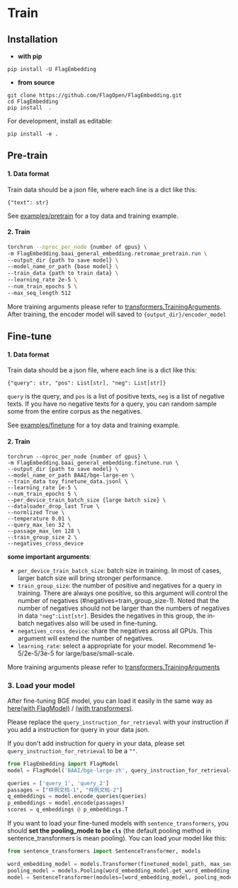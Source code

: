 # Train

## Installation

* **with pip**
```
pip install -U FlagEmbedding
```

* **from source**
```
git clone https://github.com/FlagOpen/FlagEmbedding.git
cd FlagEmbedding
pip install  .
```
For development, install as editable:
```
pip install -e .
```
 

## Pre-train


#### 1. Data format
Train data should be a json file, where each line is a dict like this:
```
{"text": str}
```
See [examples/pretrain](../../examples/pretrain) for a toy data and training example.

#### 2. Train

```bash
torchrun --nproc_per_node {number of gpus} \
-m FlagEmbedding.baai_general_embedding.retromae_pretrain.run \
--output_dir {path to save model} \
--model_name_or_path {base model} \
--train_data {path to train data} \
--learning_rate 2e-5 \
--num_train_epochs 5 \
--max_seq_length 512
```

More training arguments please refer to [transformers.TrainingArguments](https://huggingface.co/docs/transformers/main_classes/trainer#transformers.TrainingArguments). 
After training, the encoder model will saved to `{output_dir}/encoder_model`

## Fine-tune 
#### 1. Data format
Train data should be a json file, where each line is a dict like this:

```
{"query": str, "pos": List[str], "neg": List[str]}
```
`query` is the query, and `pos` is a list of positive texts, `neg` is a list of negative texts.
If you have no negative texts for a query, you can random sample some from the entire corpus as the negatives.

See [examples/finetune](../../examples/finetune) for a toy data and training example.

#### 2. Train
```
torchrun --nproc_per_node {number of gpus} \
-m FlagEmbedding.baai_general_embedding.finetune.run \
--output_dir {path to save model} \
--model_name_or_path BAAI/bge-large-en \
--train_data toy_finetune_data.jsonl \
--learning_rate 1e-5 \
--num_train_epochs 5 \
--per_device_train_batch_size {large batch size} \
--dataloader_drop_last True \
--normlized True \
--temperature 0.01 \
--query_max_len 32 \
--passage_max_len 128 \
--train_group_size 2 \
--negatives_cross_device 
```

**some important arguments**:
- `per_device_train_batch_size`: batch size in training. In most of cases, larger batch size will bring stronger performance.
- `train_group_size`: the number of positive and negatives for a query in training.
There are always one positive, so this argument will control the number of negatives (#negatives=train_group_size-1).
Noted that the number of negatives should not be larger than the numbers of negatives in data `"neg":List[str]`.
Besides the negatives in this group, the in-batch negatives also will be used in fine-tuning.
- `negatives_cross_device`: share the negatives across all GPUs. This argument will extend the number of negatives.
- `learning_rate`: select a appropriate for your model. Recommend 1e-5/2e-5/3e-5 for large/base/small-scale. 

More training arguments please refer to [transformers.TrainingArguments](https://huggingface.co/docs/transformers/main_classes/trainer#transformers.TrainingArguments)


### 3. Load your model
After fine-tuning BGE model, you can load it easily in the same way as [here(with FlagModel)](https://github.com/FlagOpen/FlagEmbedding#using-flagembedding) / [(with transformers)](https://github.com/FlagOpen/FlagEmbedding#using-huggingface-transformers).

Please replace the `query_instruction_for_retrieval` with your instruction if you add a instruction for query in your data json.

If you don't add instruction for query in your data, please set `query_instruction_for_retrieval` to be a `""`.

```python
from FlagEmbedding import FlagModel
model = FlagModel('BAAI/bge-large-zh', query_instruction_for_retrieval="")

queries = ['query_1', 'query_2']
passages = ["样例文档-1", "样例文档-2"]
q_embeddings = model.encode_queries(queries)
p_embeddings = model.encode(passages)
scores = q_embeddings @ p_embeddings.T
```

If you want to load your fine-tuned models with `sentence_transformers`, you should **set the pooling_mode to be `cls`** (the default pooling method in sentence_transformers is mean pooling).
You can load your model like this:
```python
from sentence_transformers import SentenceTransformer, models

word_embedding_model = models.Transformer(finetuned_model_path, max_seq_length=512, do_lower_case=True)
pooling_model = models.Pooling(word_embedding_model.get_word_embedding_dimension(), pooling_mode='cls')
model = SentenceTransformer(modules=[word_embedding_model, pooling_model])
```
